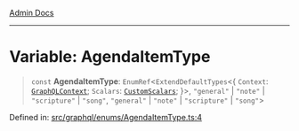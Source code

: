 [Admin Docs](/)

***

# Variable: AgendaItemType

> `const` **AgendaItemType**: `EnumRef`\<`ExtendDefaultTypes`\<\{ `Context`: [`GraphQLContext`](../../../context/type-aliases/GraphQLContext.md); `Scalars`: [`CustomScalars`](../../../scalars/type-aliases/CustomScalars.md); \}\>, `"general"` \| `"note"` \| `"scripture"` \| `"song"`, `"general"` \| `"note"` \| `"scripture"` \| `"song"`\>

Defined in: [src/graphql/enums/AgendaItemType.ts:4](https://github.com/PalisadoesFoundation/talawa-api/blob/720213b8973f1ef622d2c99f376ffc6c960847d1/src/graphql/enums/AgendaItemType.ts#L4)
